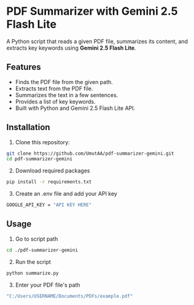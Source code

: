 # PDF Summarizer with Gemini 2.5 Flash Lite

A Python script that reads a given PDF file, summarizes its content, and extracts key keywords using **Gemini 2.5 Flash Lite**.

## Features

- Finds the PDF file from the given path.
- Extracts text from the PDF file.
- Summarizes the text in a few sentences.
- Provides a list of key keywords.
- Built with Python and Gemini 2.5 Flash Lite API.

## Installation

1. Clone this repository:

```bash
git clone https://github.com/UmutAA/pdf-summarizer-gemini.git
cd pdf-summarizer-gemini
``` 

2. Download required packages

```bash
pip install -r requirements.txt
```

3. Create an .env file and add your API key 

```bash
GOOGLE_API_KEY = "API KEY HERE"
```

## Usage

1. Go to script path
```bash
cd ./pdf-summarizer-gemini
```

2. Run the script

```bash
python summarize.py
```

3. Enter your PDF file's path

```bash
"C:/Users/USERNAME/Documents/PDFs/example.pdf"
```